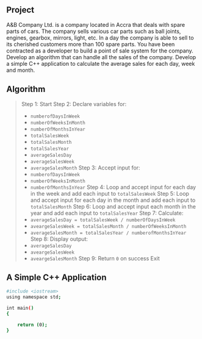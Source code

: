 ## Project

A&B Company Ltd. is a company located in Accra that deals with spare parts of cars. The company sells various car parts such as ball joints, engines, gearbox, mirrors, light, etc. In a day the company is able to sell to its cherished customers more than 100 spare parts. You have been contracted as a developer to build a point of sale system for the company. Develop an algorithm that can handle all the sales of the company. Develop a simple C++ application to calculate the average sales for each day, week and month.

## Algorithm

> Step 1: Start
> Step 2: Declare variables for:
>   - `numberofDaysInWeek`
>   - `numberOfWeeksInMonth`
>   - `numberOfMonthsInYear`
>   - `totalSalesWeek`
>   - `totalSalesMonth`
>   - `totalSalesYear`
>   - `averageSalesDay`
>   - `averageSalesWeek`
>   - `averageSalesMonth`
> Step 3: Accept input for:
>   - `numberofDaysInWeek`
>   - `numberOfWeeksInMonth`
>   - `numberOfMonthsInYear`
> Step 4: Loop and accept input for each day in the week and add each input to `totalSalesWeek`
> Step 5: Loop and accept input for each day in the month and add each input to `totalSalesMonth`
> Step 6: Loop and accept input each month in the year and add each input to `totalSalesYear`
> Step 7: Calculate:
>   - `averageSalesDay = totalSalesWeek / numberOfDaysInWeek`
>   - `aveargeSalesWeek = totalSalesMonth / numberOfWeeksInMonth`
>   - `averageSalesMonth = totalSalesYear / numberofMonthsInYear`
> Step 8: Display output:
>   - `averageSalesDay`
>   - `aveargeSalesWeek`
>   - `aveargeSalesMonth`
> Step 9: Return `0` on success
> Exit
## A Simple C++ Application

```sh
#include <iostream>
using namespace std;

int main()
{

    return (0);
}
```